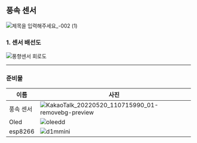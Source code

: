 ## 풍속 센서
![제목을 입력해주세요_-002 (1)](https://user-images.githubusercontent.com/37902752/173261866-7ac04d23-8709-41ba-b407-03e4ad620194.png)

### 1.  센서 배선도

![풍향센서 회로도](https://user-images.githubusercontent.com/37902752/173261922-33474998-06a9-4b7f-828d-30bfb8d1658f.png)

 


--------

### 준비물
|이름|사진|
|----|-----|
|풍속 센서|![KakaoTalk_20220520_110715990_01-removebg-preview](https://user-images.githubusercontent.com/37902752/173262376-ddb04ac2-ac2f-4257-82d8-0ec4d59209bf.png)|
|Oled|![oleedd](https://user-images.githubusercontent.com/37902752/153120187-e9dfc7bd-49fb-484d-994d-68bb78064cb1.png)|
|esp8266|![d1mmini](https://user-images.githubusercontent.com/37902752/153120047-a398f2d9-739f-4dbd-a7e8-49a560cae8d0.png)|
